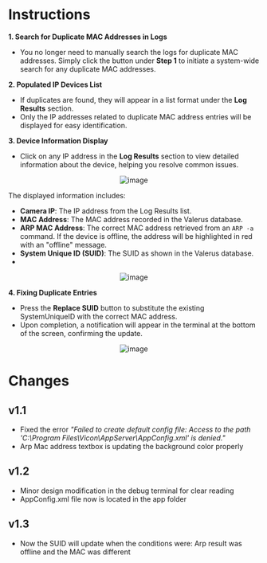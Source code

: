 
# Instructions

**1. Search for Duplicate MAC Addresses in Logs**

- You no longer need to manually search the logs for duplicate MAC addresses. Simply click the button under **Step 1** to initiate a system-wide search for any duplicate MAC addresses.

**2. Populated IP Devices List**

- If duplicates are found, they will appear in a list format under the **Log Results** section.
- Only the IP addresses related to duplicate MAC address entries will be displayed for easy identification.

**3. Device Information Display**

- Click on any IP address in the **Log Results** section to view detailed information about the device, helping you resolve common issues.



<p align="center">
  <img src="https://github.com/user-attachments/assets/3ee5fea0-1334-4933-a67b-637808378bde" alt="image">
</p>


  The displayed information includes:
  
  - **Camera IP**: The IP address from the Log Results list.
  - **MAC Address**: The MAC address recorded in the Valerus database.
  - **ARP MAC Address**: The correct MAC address retrieved from an `ARP -a` command. If the device is offline, the address will be highlighted in red with an "offline" message.
  - **System Unique ID (SUID)**: The SUID as shown in the Valerus database.
  - 


<p align="center">
  <img src="https://github.com/user-attachments/assets/494f6b71-61be-4881-8474-42965906c750" alt="image">
</p>


**4. Fixing Duplicate Entries**

- Press the **Replace SUID** button to substitute the existing SystemUniqueID with the correct MAC address.
- Upon completion, a notification will appear in the terminal at the bottom of the screen, confirming the update.



<p align="center">
  <img src="https://github.com/user-attachments/assets/b88c83a7-c48f-419a-bbd1-a36cf3f211bb" alt="image">
</p>


# Changes

**v1.1**
---
- Fixed the error *"Failed to create default config file: Access to the path 'C:\Program Files\Vicon\AppServer\AppConfig.xml' is denied."*
- Arp Mac address textbox is updating the background color properly

**v1.2**
---
- Minor design modification in the debug terminal for clear reading
- AppConfig.xml file now is located in the app folder

**v1.3**
---
- Now the SUID will update when the conditions were: Arp result was offline and the MAC was different


